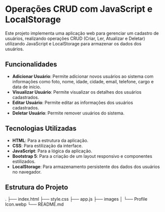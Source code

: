 # Operações CRUD com JavaScript e LocalStorage

Este projeto implementa uma aplicação web para gerenciar um cadastro de usuários, realizando operações CRUD (Criar, Ler, Atualizar e Deletar) utilizando JavaScript e LocalStorage para armazenar os dados dos usuários.

## Funcionalidades

- **Adicionar Usuário**: Permite adicionar novos usuários ao sistema com informações como foto, nome, idade, cidade, email, telefone, cargo e data de início.
- **Visualizar Usuário**: Permite visualizar os detalhes dos usuários cadastrados.
- **Editar Usuário**: Permite editar as informações dos usuários cadastrados.
- **Deletar Usuário**: Permite remover usuários do sistema.

## Tecnologias Utilizadas

- **HTML**: Para a estrutura da aplicação.
- **CSS**: Para estilização da interface.
- **JavaScript**: Para a lógica da aplicação.
- **Bootstrap 5**: Para a criação de um layout responsivo e componentes estilizados.
- **LocalStorage**: Para armazenamento persistente dos dados dos usuários no navegador.

## Estrutura do Projeto
.
├── index.html
├── style.css
├── app.js
├── images
│ └── Profile Icon.webp
└── README.md
